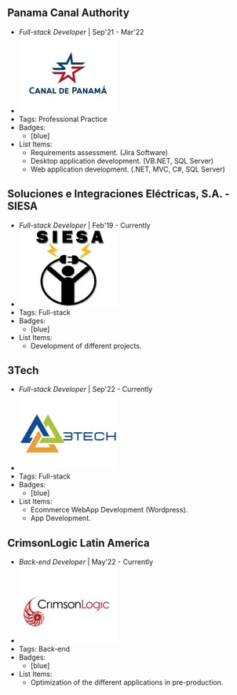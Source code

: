 ## Panama Canal Authority
- *Full-stack Developer* | Sep'21 - Mar'22
- ![logo512](../assets/logoCanal.webp)
- Tags: Professional Practice
- Badges:
  - [blue]
- List Items:
  - Requirements assessment. (Jira Software)
  - Desktop application development. (VB.NET, SQL Server)
  - Web application development. (.NET, MVC, C#, SQL Server)

## Soluciones e Integraciones Eléctricas, S.A. - SIESA
- *Full-stack Developer* | Feb'19 - Currently
- ![logo512](../assets/logoSiesa.webp)
- Tags: Full-stack
- Badges:
  - [blue]
- List Items:
  - Development of different projects.

## 3Tech
- *Full-stack Developer* | Sep'22 - Currently
- ![logo512](../assets/logo3tech.webp)
- Tags: Full-stack
- Badges:
  - [blue]
- List Items:
  - Ecommerce WebApp Development (Wordpress).
  - App Development.

## CrimsonLogic Latin America
- *Back-end Developer* | May'22 - Currently
- ![logo512](../assets/logo.webp)
- Tags: Back-end
- Badges:
  - [blue]
- List Items:
  - Optimization of the different applications in pre-production.